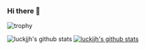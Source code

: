 ### Hi there 👋

<!--
**luckjjh/luckjjh** is a ✨ _special_ ✨ repository because its `README.md` (this file) appears on your GitHub profile.

Here are some ideas to get you started:

- 🔭 I’m currently working on ...
- 🌱 I’m currently learning ...
- 👯 I’m looking to collaborate on ...
- 🤔 I’m looking for help with ...
- 💬 Ask me about ...
- 📫 How to reach me: ...
- 😄 Pronouns: ...
- ⚡ Fun fact: ...
-->


![trophy](https://github-profile-trophy.vercel.app/?username=luckjjh)

![luckjjh's github stats](https://github-readme-stats.vercel.app/api?username=luckjjh&show_icons=true)
[![luckjjh's github stats](https://github-readme-stats.vercel.app/api/top-langs/?username=luckjjh&show_icons=true&hide_border=true&title_color=004386&icon_color=004386&layout=compact)](https://github.com/luckjjh)

